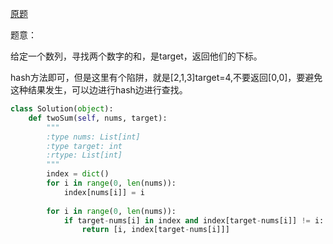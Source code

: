 [原题](https://leetcode.com/problems/two-sum/)

题意：

给定一个数列，寻找两个数字的和，是target，返回他们的下标。

hash方法即可，但是这里有个陷阱，就是[2,1,3]target=4,不要返回[0,0]，要避免这种结果发生，可以边进行hash边进行查找。

```Python
class Solution(object):
    def twoSum(self, nums, target):
        """
        :type nums: List[int]
        :type target: int
        :rtype: List[int]
        """
        index = dict()
        for i in range(0, len(nums)):
            index[nums[i]] = i
        
        for i in range(0, len(nums)):
            if target-nums[i] in index and index[target-nums[i]] != i:
                return [i, index[target-nums[i]]]
```
